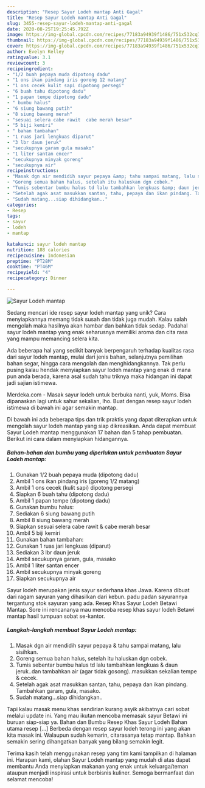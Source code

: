 ```yaml
---
description: "Resep Sayur Lodeh mantap Anti Gagal"
title: "Resep Sayur Lodeh mantap Anti Gagal"
slug: 3455-resep-sayur-lodeh-mantap-anti-gagal
date: 2020-08-25T19:25:45.792Z
image: https://img-global.cpcdn.com/recipes/77183a94939f1486/751x532cq70/sayur-lodeh-mantap-foto-resep-utama.jpg
thumbnail: https://img-global.cpcdn.com/recipes/77183a94939f1486/751x532cq70/sayur-lodeh-mantap-foto-resep-utama.jpg
cover: https://img-global.cpcdn.com/recipes/77183a94939f1486/751x532cq70/sayur-lodeh-mantap-foto-resep-utama.jpg
author: Evelyn Kelley
ratingvalue: 3.1
reviewcount: 3
recipeingredient:
- "1/2 buah pepaya muda dipotong dadu"
- "1 ons ikan pindang iris goreng 12 matang"
- "1 ons cecek kulit sapi dipotong persegi"
- "6 buah tahu dipotong dadu"
- "1 papan tempe dipotong dadu"
- " bumbu halus"
- "6 siung bawang putih"
- "8 siung bawang merah"
- "sesuai selera cabe rawit  cabe merah besar"
- "5 biji kemiri"
- " bahan tambahan"
- "1 ruas jari lengkuas diparut"
- "3 lbr daun jeruk"
- "secukupnya garam gula masako"
- "1 liter santan encer"
- "secukupnya minyak goreng"
- "secukupnya air"
recipeinstructions:
- "Masak dgn air mendidih sayur pepaya &amp; tahu sampai matang, lalu sisihkan."
- "Goreng semua bahan halus, setelah itu haluskan dgn cobek."
- "Tumis sebentar bumbu halus td lalu tambahkan lengkuas &amp; daun jeruk..dan tambahkan air (agar tidak gosong)..masukkan sekalian tempe &amp; cecek."
- "Setelah agak asat masukkan santan, tahu, pepaya dan ikan pindang. Tambahkan garam, gula, masako."
- "Sudah matang...siap dihidangkan.."
categories:
- Resep
tags:
- sayur
- lodeh
- mantap

katakunci: sayur lodeh mantap 
nutrition: 188 calories
recipecuisine: Indonesian
preptime: "PT28M"
cooktime: "PT46M"
recipeyield: "4"
recipecategory: Dinner

---
```



![Sayur Lodeh mantap](https://img-global.cpcdn.com/recipes/77183a94939f1486/751x532cq70/sayur-lodeh-mantap-foto-resep-utama.jpg)

Sedang mencari ide resep sayur lodeh mantap yang unik? Cara menyiapkannya memang tidak susah dan tidak juga mudah. Kalau salah mengolah maka hasilnya akan hambar dan bahkan tidak sedap. Padahal sayur lodeh mantap yang enak seharusnya memiliki aroma dan cita rasa yang mampu memancing selera kita.

Ada beberapa hal yang sedikit banyak berpengaruh terhadap kualitas rasa dari sayur lodeh mantap, mulai dari jenis bahan, selanjutnya pemilihan bahan segar, hingga cara mengolah dan menghidangkannya. Tak perlu pusing kalau hendak menyiapkan sayur lodeh mantap yang enak di mana pun anda berada, karena asal sudah tahu triknya maka hidangan ini dapat jadi sajian istimewa.

Merdeka.com - Masak sayur lodeh untuk berbuka nanti, yuk, Moms. Bisa dipanaskan lagi untuk sahur sekalian, lho. Buat dengan resep sayur lodeh istimewa di bawah ini agar semakin mantap.


Di bawah ini ada beberapa tips dan trik praktis yang dapat diterapkan untuk mengolah sayur lodeh mantap yang siap dikreasikan. Anda dapat membuat Sayur Lodeh mantap menggunakan 17 bahan dan 5 tahap pembuatan. Berikut ini cara dalam menyiapkan hidangannya.

<!--inarticleads1-->

##### Bahan-bahan dan bumbu yang diperlukan untuk pembuatan Sayur Lodeh mantap:

1. Gunakan 1/2 buah pepaya muda (dipotong dadu)
1. Ambil 1 ons ikan pindang iris (goreng 1/2 matang)
1. Ambil 1 ons cecek (kulit sapi) dipotong persegi
1. Siapkan 6 buah tahu (dipotong dadu)
1. Ambil 1 papan tempe (dipotong dadu)
1. Gunakan  bumbu halus:
1. Sediakan 6 siung bawang putih
1. Ambil 8 siung bawang merah
1. Siapkan sesuai selera cabe rawit &amp; cabe merah besar
1. Ambil 5 biji kemiri
1. Gunakan  bahan tambahan:
1. Gunakan 1 ruas jari lengkuas (diparut)
1. Sediakan 3 lbr daun jeruk
1. Ambil secukupnya garam, gula, masako
1. Ambil 1 liter santan encer
1. Ambil secukupnya minyak goreng
1. Siapkan secukupnya air


Sayur lodeh merupakan jenis sayur sederhana khas Jawa. Karena dibuat dari ragam sayuran yang dihasilkan dari kebun. padu padan sayurannya tergantung stok sayuran yang ada. Resep Khas Sayur Lodeh Betawi Mantap. Sore ini rencananya mau mencoba resep khas sayur lodeh Betawi mantap hasil tumpuan sobat se-kantor. 

<!--inarticleads2-->

##### Langkah-langkah membuat Sayur Lodeh mantap:

1. Masak dgn air mendidih sayur pepaya &amp; tahu sampai matang, lalu sisihkan.
1. Goreng semua bahan halus, setelah itu haluskan dgn cobek.
1. Tumis sebentar bumbu halus td lalu tambahkan lengkuas &amp; daun jeruk..dan tambahkan air (agar tidak gosong)..masukkan sekalian tempe &amp; cecek.
1. Setelah agak asat masukkan santan, tahu, pepaya dan ikan pindang. Tambahkan garam, gula, masako.
1. Sudah matang...siap dihidangkan..


Tapi kalau masak menu khas sendirian kurang asyik akibatnya cari sobat melalui update ini. Yang mau ikutan mencoba memasak sayur Betawi ini buruan siap-siap ya. Bahan dan Bumbu Resep Khas Sayur Lodeh Bahan utama resep […] Berbeda dengan resep sayur lodeh terong ini yang akan kita masak ini. Walaupun sudah kemarin, citarasanya tetap mantap. Bahkan semakin sering dihangatkan banyak yang bilang semakin legit. 

Terima kasih telah menggunakan resep yang tim kami tampilkan di halaman ini. Harapan kami, olahan Sayur Lodeh mantap yang mudah di atas dapat membantu Anda menyiapkan makanan yang enak untuk keluarga/teman ataupun menjadi inspirasi untuk berbisnis kuliner. Semoga bermanfaat dan selamat mencoba!

